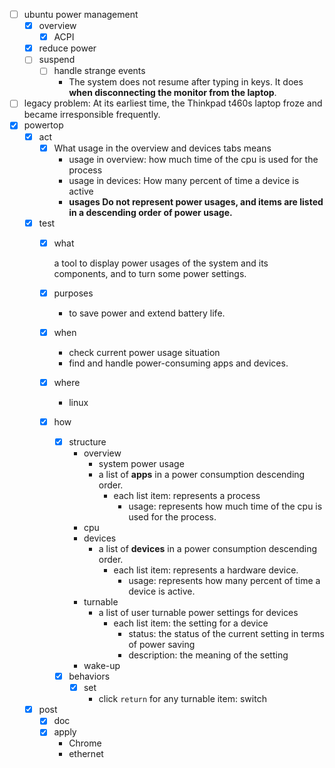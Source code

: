 - [ ] ubuntu power management
    - [x] overview
        - [x] ACPI
    - [x] reduce power
    - [ ] suspend
        - [ ] handle strange events
            - The system does not resume after typing in keys. It does **when disconnecting the monitor from the laptop**.
- [ ] legacy problem: At its earliest time, the Thinkpad t460s laptop froze and became irresponsible frequently. 
- [x] powertop
    - [x] act
        - [x] What usage in the overview and devices tabs means
            - usage in overview: how much time of the cpu is used for the process
            - usage in devices: How many percent of time a device is active
            - **usages Do not represent power usages, and items are listed in a descending order of power usage.** 
    - [x] test
        - [x] what

            a tool to display power usages of the system and its components, and to turn some power settings.
        - [x] purposes
            - to save power and extend battery life.
        - [x] when
            - check current power usage situation
            - find and handle power-consuming apps and devices.
        - [x] where
            - linux
        - [x] how
            - [x] structure
                - overview
                    - system power usage
                    - a list of **apps** in a power consumption descending order. 
                        - each list item: represents a process
                            - usage: represents how much time of the cpu is used for the process.
                - cpu
                - devices 
                    - a list of **devices** in a power consumption descending order.
                        - each list item: represents a hardware device.
                            - usage: represents how many percent of time a device is active.
                - turnable
                    - a list of user turnable power settings for devices
                        - each list item: the setting for a device
                            - status: the status of the current setting in terms of power saving
                            - description: the meaning of the setting
                - wake-up
            -  [x] behaviors
                -  [x] set
                    - click `return` for any turnable item: switch 
    - [x] post
        - [x] doc
        - [x] apply
            - Chrome
            - ethernet
